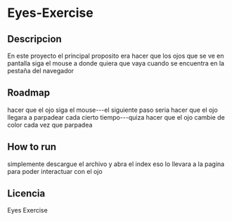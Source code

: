 # Eyes-Exercise
## Descripcion
En este proyecto el principal proposito era hacer que los ojos que se ve en pantalla siga el mouse a donde quiera que vaya cuando se encuentra en la pestaña del navegador
## Roadmap
hacer que el ojo siga el mouse---el siguiente paso seria hacer que el ojo llegara a parpadear cada cierto tiempo---quiza hacer que el ojo cambie de color cada vez que parpadea
## How to run
simplemente descargue el archivo y abra el index eso lo llevara a la pagina para poder interactuar con el ojo
## Licencia
Eyes Exercise
